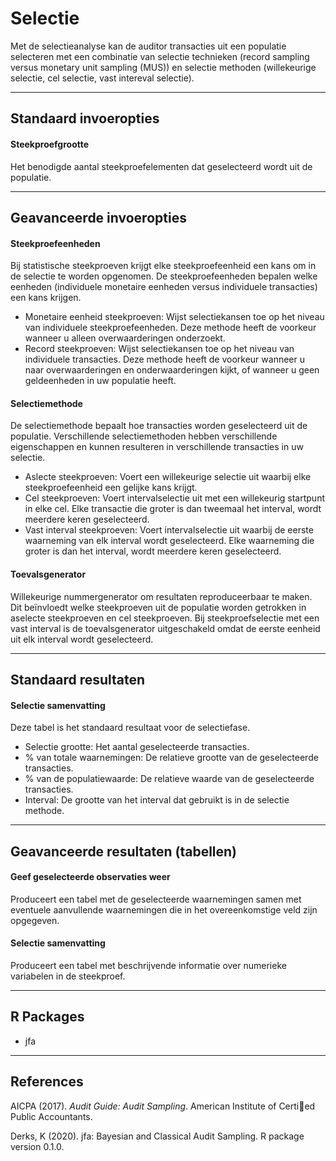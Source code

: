 Selectie
==========================

Met de selectieanalyse kan de auditor transacties uit een populatie selecteren met een combinatie van selectie technieken (record sampling versus monetary unit sampling (MUS)) en selectie methoden (willekeurige selectie, cel selectie, vast intereval selectie).

----

Standaard invoeropties
-------

#### Steekproefgrootte
Het benodigde aantal steekproefelementen dat geselecteerd wordt uit de populatie.

----

Geavanceerde invoeropties
-------

#### Steekproefeenheden
Bij statistische steekproeven krijgt elke steekproefeenheid een kans om in de selectie te worden opgenomen. De steekproefeenheden bepalen welke eenheden (individuele monetaire eenheden versus individuele transacties) een kans krijgen.

- Monetaire eenheid steekproeven: Wijst selectiekansen toe op het niveau van individuele steekproefeenheden. Deze methode heeft de voorkeur wanneer u alleen overwaarderingen onderzoekt.
- Record steekproeven: Wijst selectiekansen toe op het niveau van individuele transacties. Deze methode heeft de voorkeur wanneer u naar overwaarderingen en onderwaarderingen kijkt, of wanneer u geen geldeenheden in uw populatie heeft.

#### Selectiemethode
De selectiemethode bepaalt hoe transacties worden geselecteerd uit de populatie. Verschillende selectiemethoden hebben verschillende eigenschappen en kunnen resulteren in verschillende transacties in uw selectie.

- Aslecte steekproeven: Voert een willekeurige selectie uit waarbij elke steekproefeenheid een gelijke kans krijgt.
- Cel steekproeven: Voert intervalselectie uit met een willekeurig startpunt in elke cel. Elke transactie die groter is dan tweemaal het interval, wordt meerdere keren geselecteerd.
- Vast interval steekproeven: Voert intervalselectie uit waarbij de eerste waarneming van elk interval wordt geselecteerd. Elke waarneming die groter is dan het interval, wordt meerdere keren geselecteerd.

#### Toevalsgenerator
Willekeurige nummergenerator om resultaten reproduceerbaar te maken. Dit beïnvloedt welke steekproeven uit de populatie worden getrokken in aselecte steekproeven en cel steekproeven. Bij steekproefselectie met een vast interval is de toevalsgenerator uitgeschakeld omdat de eerste eenheid uit elk interval wordt geselecteerd.

----

Standaard resultaten
-------

#### Selectie samenvatting
Deze tabel is het standaard resultaat voor de selectiefase.

- Selectie grootte: Het aantal geselecteerde transacties.
- % van totale waarnemingen: De relatieve grootte van de geselecteerde transacties.
- % van de populatiewaarde: De relatieve waarde van de geselecteerde transacties.
- Interval: De grootte van het interval dat gebruikt is in de selectie methode.

----

Geavanceerde resultaten (tabellen)
-------

#### Geef geselecteerde observaties weer
Produceert een tabel met de geselecteerde waarnemingen samen met eventuele aanvullende waarnemingen die in het overeenkomstige veld zijn opgegeven.

#### Selectie samenvatting
Produceert een tabel met beschrijvende informatie over numerieke variabelen in de steekproef.

----

R Packages
-------

- jfa

----

References
-------

AICPA (2017). <i>Audit Guide: Audit Sampling</i>. American Institute of Certied Public Accountants.

Derks, K (2020). jfa: Bayesian and Classical Audit Sampling. R package version 0.1.0.